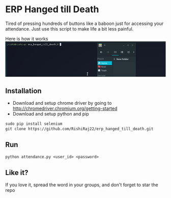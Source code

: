 # ERP Hanged till Death

Tired of pressing hundreds of buttons like a baboon just for accessing your attendance. Just use this script to make life a bit less painful.

Here is how it works
![Demo](demo.gif)

## Installation
* Download and setup chrome driver by going to http://chromedriver.chromium.org/getting-started
* Download and setup python and pip

```
sudo pip install selenium
git clone https://github.com/RishiRaj22/erp_hanged_till_death.git
```

## Run
```
python attendance.py <user_id> <password>
```

## Like it?

If you love it, spread the word in your groups, and don't forget to star the repo
